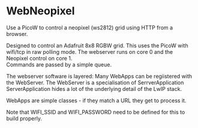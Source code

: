 # WebNeopixel
Use a PicoW to control a neopixel (ws2812) grid using HTTP from a browser.

Designed to control an Adafruit 8x8 RGBW grid. 
This uses the PicoW with wifi/tcp in raw polling mode.  The webserver runs on core 0 and the Neopixel control on core 1.  
Commands are passed by a simple queue.

The webserver software is layered:
Many WebApps can be regiistered with the WebServer.
The WebServer is a specialisation of SerrverApplication
ServerApplication hides a lot of the underlying detail of the LwIP stack.

WebApps are simple classes - if they match a URL they get to process it.


Note that WIFI_SSID and WIFI_PASSWORD need to be defined for this to build properly.
